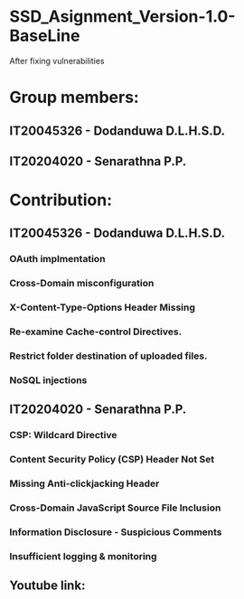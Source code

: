 # SSD_Asignment_Version-1.0-BaseLine
After fixing vulnerabilities

# Group members:
## IT20045326 - Dodanduwa D.L.H.S.D.
## IT20204020 - Senarathna P.P.


# Contribution:
## IT20045326 - Dodanduwa D.L.H.S.D.

### OAuth implmentation
### Cross-Domain misconfiguration
### X-Content-Type-Options Header Missing
### Re-examine Cache-control Directives.
### Restrict folder destination of uploaded files.
### NoSQL injections

## IT20204020 - Senarathna P.P.
### CSP: Wildcard Directive
### Content Security Policy (CSP) Header Not Set
### Missing Anti-clickjacking Header
### Cross-Domain JavaScript Source File Inclusion
### Information Disclosure - Suspicious Comments
### Insufficient logging & monitoring

## Youtube link: 
